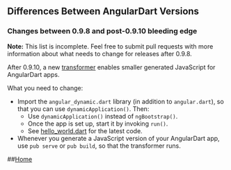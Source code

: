 ## Differences Between AngularDart Versions

### Changes between 0.9.8 and post-0.9.10 bleeding edge

**Note:**
This list is incomplete.
Feel free to submit pull requests with more information
about what needs to change for releases after 0.9.8.

After 0.9.10, a new
[transformer](https://www.dartlang.org/tools/pub/assets-and-transformers.html)
enables smaller generated JavaScript for AngularDart apps.

What you need to change:

* Import the `angular_dynamic.dart` library (in addition to `angular.dart`),
  so that you can use `dynamicApplication()`. Then:
  * Use `dynamicApplication()` instead of `ngBootstrap()`.
  * Once the app is set up, start it by invoking `run()`.
  * See [hello_world.dart](https://github.com/angular/angular.dart/blob/master/example/web/hello_world.dart)
    for the latest code.
* Whenever you generate a JavaScript version of your AngularDart app,
  use `pub serve` or `pub build`,
  so that the transformer runs.

##[Home](../README.md#code-lab-angulardart)
